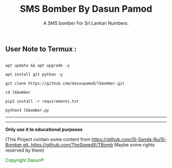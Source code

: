 <h1 align="center">SMS Bomber By Dasun Pamod</h1>

<p align="center">  A SMS bomber For Sri Lankan Numbers.</p><br>

## User Note to Termux :

```bhash

apt update && apt upgrade -y

apt install git python -y

git clone https://github.com/dasunpamod/lkbomber.git

cd lkbomber

pip3 install -r requirements.txt

python3 lkbomber.py

```

___

____

**Only use it to educational purposes**

(This Project contain some content from  https://github.com/Sl-Sanda-Ru/Sl-Bomber.git.,https://github.com/TheSpeedX/TBomb Maybe some rights reserved by them)

<p style="color:green ">Copyright Dasun®</p>


